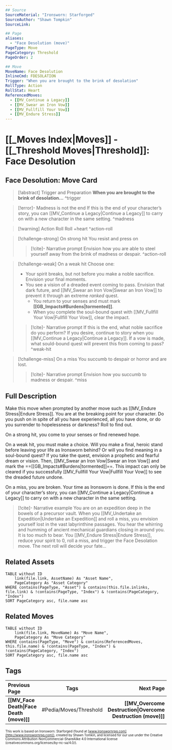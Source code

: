 ```yaml
---
## Source
SourceMaterial: "Ironsworn: Starforged"
SourceAuthor: "Shawn Tompkin"
SourceLink: 

## Page
aliases:
  - "Face Desolution (move)"
PageType: Move
PageCategory: Threshold
PageOrder: 2

## Move
MoveName: Face Desolution
InlineCmd: FDESOLATION
Trigger: "When you are brought to the brink of desolation"
RollType: Action
RollStat: Heart
ReferencedMoves: 
  - [[MV_Continue a Legacy]]
  - [[MV_Swear an Iron Vow]]
  - [[MV_Fullfill Your Vow]]
  - [[MV_Endure Stress]]
---
```

# [[_Moves Index|Moves]] - [[_Threshold Moves|Threshold]]: Face Desolution
## Face Desolution: Move Card
>[!abstract]  Trigger and Preparation
>**When you are brought to the brink of desolation...** ^trigger

> [!error]- Madness is not the end
> If this is the end of your character’s story, you can [[MV_Continue a Legacy|Continue a Legacy]] to carry on with a new character in the same setting. ^madness

> [!warning] Action Roll
> Roll +heart ^action-roll

> [!challenge-strong] On strong hit
>  You resist and press on
> > [!cite]- Narrative prompt
> > Envision how you are able to steel yourself away from the brink of madness or despair. ^action-roll

> [!challenge-weak] On a weak hit
> Choose one:
>- Your spirit breaks, but not before you make a noble sacrifice. Envision your final moments.
>- You see a vision of a dreaded event coming to pass. Envision that dark future, and [[MV_Swear an Iron Vow|Swear an Iron Vow]] to prevent it through an extreme _ranked_ quest.
>	- You return to your senses and must mark **[[GB_Impacts#Burdens|tormented]]**. 
>	- When you complete the soul-bound quest with [[MV_Fullfill Your Vow|Fullfill Your Vow]], clear the impact.
> > [!cite]- Narrative prompt
> > If this is the end, what noble sacrifice do you perform? 
> > 	If you desire, continue to story when you [[MV_Continue a Legacy|Continue a Legacy]].
> > If a vow is made, what sould-bound quest will prevent this from coming to pass? ^weak-hit

> [!challenge-miss] On a miss
> You succumb to despair or horror and are lost.
> > [!cite]- Narrative prompt
> > Envision how you succumb to madness or despair. ^miss

## Full Description
Make this move when prompted by another move such as [[MV_Endure Stress|Endure Stress]]. You are at the breaking point for your character. Do you push on in spite of all you have experienced, all you have done, or do you surrender to hopelessness or darkness? Roll to find out. 

On a strong hit, you come to your senses or find renewed hope. 

On a weak hit, you must make a choice. Will you make a final, heroic stand before leaving your life as Ironsworn behind? Or will you find meaning in a soul-bound quest? If you take the quest, envision a prophetic and fearful dream or vision. Then, [[MV_Swear an Iron Vow|Swear an Iron Vow]] and mark the  ==[[GB_Impacts#Burdens|tormented]]==. This impact can only be cleared if you successfully [[MV_Fullfill Your Vow|Fullfill Your Vow]] to see the dreaded future undone. 

On a miss, you are broken. Your time as Ironsworn is done. If this is the end of your character’s story, you can [[MV_Continue a Legacy|Continue a Legacy]] to carry on with a new character in the same setting.

> [!cite]- Narrative example
> You are on an expedition deep in the bowels of a precursor vault. When you [[MV_Undertake an Expedition|Undertake an Expedition]] and roll a miss, you envision yourself lost in the vast labyrinthine passages. You hear the whirring and humming of ancient mechanical guardians closing in around you. It is too much to bear. You [[MV_Endure Stress|Endure Stress]], reduce your spirit to 0, roll a miss, and trigger the Face Desolation move. The next roll will decide your fate… 

## Related Assets
```dataview
TABLE without ID
	link(file.link, AssetName) As "Asset Name",
	PageCategory As "Asset Category"
WHERE contains(PageType, "Asset") & contains(this.file.inlinks, file.link) & !contains(PageType, "Index") & !contains(PageCategory, "Index")
SORT PageCategory asc, file.name asc
```

## Related Moves
```dataview
TABLE without ID
	link(file.link, MoveName) As "Move Name",
	PageCategory As "Move Category"
WHERE contains(PageType, "Move") & contains(ReferencedMoves, this.file.name) & !contains(PageType, "Index") & !contains(PageCategory, "Index")
SORT PageCategory asc, file.name asc
```

## Tags
| Previous Page | Tags | Next Page |
|:--- |:---:| ---:|
| **[[MV_Face Death\|Face Death (move)]]** | #Pedia/Moves/Threshold | **[[MV_Overcome Destruction\|Overcome Destruction (move)]]** |

<font size=-2>This work is based on Ironsworn: Starforged (found at [www.ironswornrpg.com](http://www.ironswornrpg.com)), created by Shawn Tomkin, and licensed for our use under the Creative Commons Attribution-NonCommercial-ShareAlike 4.0 International license  (creativecommons.org/licenses/by-nc-sa/4.0/).</font>